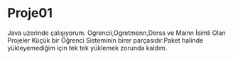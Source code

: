 # Proje01
Java uzerinde çalışıyorum.
Ogrencii,Ogretmenn,Derss ve Mainn İsimli Olan Projeler Küçük bir Öğrenci Sisteminin birer parçasıdır.Paket halinde yükleyemediğim için tek tek yüklemek zorunda kaldım.
